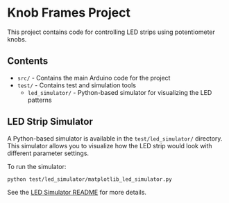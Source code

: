 # Knob Frames Project

This project contains code for controlling LED strips using potentiometer knobs.

## Contents

- `src/` - Contains the main Arduino code for the project
- `test/` - Contains test and simulation tools
  - `led_simulator/` - Python-based simulator for visualizing the LED patterns

## LED Strip Simulator

A Python-based simulator is available in the `test/led_simulator/` directory. This simulator allows you to visualize how the LED strip would look with different parameter settings.

To run the simulator:

```bash
python test/led_simulator/matplotlib_led_simulator.py
```

See the [LED Simulator README](test/led_simulator/README.md) for more details.
